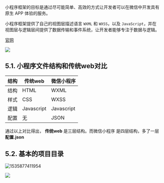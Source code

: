 小程序框架的目标是通过尽可能简单、高效的方式让开发者可以在微信中开发具有原生 APP 体验的服务。

小程序框架提供了自己的视图层描述语言 `WXML` 和 `WXSS`，以及
`JavaScript`，并在视图层与逻辑层间提供了数据传输和事件系统，让开发者能够专注于数据与逻辑。

[官网](https://developers.weixin.qq.com/miniprogram/dev/framework/MINA.html)

![](https://img2018.cnblogs.com/blog/1825659/201910/1825659-20191011230930401-239453183.gif)

## 5.1. 小程序文件结构和传统web对比

结构 | 传统web | 微信小程序  
---|---|---  
结构 | HTML | WXML  
样式 | CSS | WXSS  
逻辑 | Javascript | Javascript  
配置 | 无 | JSON  
  
通过以上对比得出， **传统web** 是三层结构。而微信小程序 是四层结构，多了一层 **配置.json**

## 5.2. 基本的项目目录

![1535877411954](https://img2018.cnblogs.com/blog/1825659/201910/1825659-20191011230930614-1763193512..png)

![](https://img2018.cnblogs.com/blog/1825659/201910/1825659-20191011230930819-605477467.gif)

